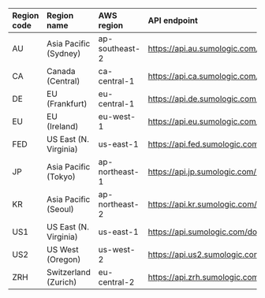 | Region code | Region name | AWS region | API endpoint |
|:----|:----|:---|:-----|
| AU  | Asia Pacific (Sydney)  | ap-southeast-2 | https://api.au.sumologic.com/docs/csoar/   |
| CA  | Canada (Central)       | ca-central-1   | https://api.ca.sumologic.com/docs/csoar/   |
| DE  | EU (Frankfurt)         | eu-central-1   | https://api.de.sumologic.com/docs/csoar/   |
| EU  | EU (Ireland)           | eu-west-1      | https://api.eu.sumologic.com/docs/csoar/   |
| FED | US East (N. Virginia)  | us-east-1      | https://api.fed.sumologic.com/docs/csoar/  |
| JP  | Asia Pacific (Tokyo)   | ap-northeast-1 | https://api.jp.sumologic.com/docs/csoar/   |
| KR  | Asia Pacific (Seoul)   | ap-northeast-2 | https://api.kr.sumologic.com/docs/csoar/   |
| US1 | US East (N. Virginia)  | us-east-1      | https://api.sumologic.com/docs/csoar/      |
| US2 | US West (Oregon)       | us-west-2      | https://api.us2.sumologic.com/docs/csoar/  |
| ZRH | Switzerland (Zurich)   | eu-central-2   | https://api.zrh.sumologic.com/docs/csoar/  |